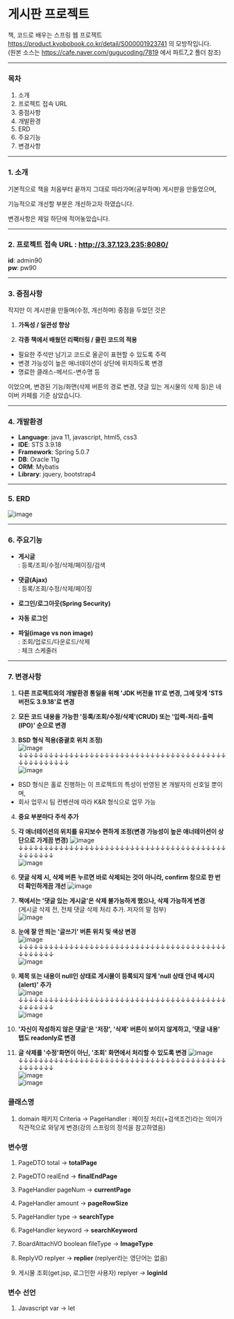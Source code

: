 

# 게시판 프로젝트



책, 코드로 배우는 스프링 웹 프로젝트 https://product.kyobobook.co.kr/detail/S000001923741 의 모방작입니다.     
(원본 소스는 https://cafe.naver.com/gugucoding/7819 에서 파트7_2 폴더 참조)


***
### 목차     
1. 소개   
2. 프로젝트 접속 URL   
3. 중점사항   
4. 개발환경   
5. ERD
6. 주요기능   
7. 변경사항   
***
### 1. 소개   
기본적으로 책을 처음부터 끝까지 그대로 따라가며(공부하며) 게시판을 만들었으며,


기능적으로 개선할 부분은 개선하고자 하였습니다.


변경사항은 제일 하단에 적어놓았습니다.

* * *

### 2. 프로젝트 접속 URL : http://3.37.123.235:8080/   
 **id**: admin90   
 **pw**: pw90   

* * *
### 3. 중점사항   
작지만 이 게시판을 만들며(수정, 개선하며) 중점을 두었던 것은


1. **가독성 / 일관성 향상** 

2. **각종 책에서 배웠던 리팩터링 / 클린 코드의 적용**   
 - 필요한 주석만 남기고 코드로 올곧이 표현할 수 있도록 주력
 - 변경 가능성이 높은 애너테이션이 상단에 위치하도록 변경
 - 명료한 클래스-메서드-변수명 등


이었으며, 변경된 기능/화면(삭제 버튼의 경로 변경, 댓글 있는 게시물의 삭제 등)은 네이버 카페를 기준 삼았습니다.




* * *
### 4. 개발환경
- **Language**: java 11, javascript, html5, css3
- **IDE**: STS 3.9.18
- **Framework**: Spring 5.0.7
- **DB**: Oracle 11g
- **ORM**: Mybatis
- **Library**: jquery, bootstrap4

***
### 5. ERD
![image](https://user-images.githubusercontent.com/83068670/236909173-1550c0de-2a9f-4b29-a97b-5ce8d87243d8.png)   

* * *
### 6. 주요기능   
 - **게시글**    
 : 등록/조회/수정/삭제/페이징/검색   
 
 - **댓글(Ajax)**   
 : 등록/조회/수정/삭제/페이징   
      
 - **로그인/로그아웃(Spring Security)**    
 
 - **자동 로그인**   
  
 - **파일(image vs non image)**   
 : 조회/업로드/다운로드/삭제   
 : 체크 스케줄러   




* * *
### 7. 변경사항   


1. **다른 프로젝트와의 개발환경 통일을 위해 'JDK 버전을 11'로 변경, 그에 맞게 'STS 버전도 3.9.18'로 변경**

2. **모든 코드 내용을 가능한 '등록/조회/수정/삭제'(CRUD) 또는 '입력-처리-출력(IPO)' 순으로 변경** 

3. **BSD 형식 적용(중괄호 위치 조정)**   
![image](https://user-images.githubusercontent.com/83068670/236761898-b187fff8-ea5b-42d0-a0a6-324198c4c532.png)    
↓↓↓↓↓↓↓↓↓↓↓↓↓↓↓↓↓↓↓↓↓↓↓↓↓↓↓↓↓↓↓↓↓↓↓↓↓↓↓↓↓↓↓↓↓↓↓↓↓↓↓   
![image](https://user-images.githubusercontent.com/83068670/236761960-d889b48c-54bf-43b1-8658-f7085be5342f.png)   

* BSD 형식은 홀로 진행하는 이 프로젝트의 특성이 반영된 본 개발자의 선호일 뿐이며,   
* 회사 업무시 팀 컨벤션에 따라 K&R 형식으로 업무 가능

   
      
         
         
4. **중요 부분마다 주석 추가**

5. **각 애너테이션의 위치를 유지보수 편하게 조정(변경 가능성이 높은 애너테이션이 상단으로 가게끔 변경)**
![image](https://user-images.githubusercontent.com/83068670/236707354-89f8fe0b-bb01-4299-9f9c-25cf6aff533c.png)   
↓↓↓↓↓↓↓↓↓↓↓↓↓↓↓↓↓↓↓↓↓↓↓↓↓↓↓↓↓↓↓↓↓↓↓↓↓↓↓↓↓↓↓↓↓↓↓↓   
![image](https://user-images.githubusercontent.com/83068670/236707392-89091589-7fab-4a79-9dd9-171d58bb0e0a.png)


6. **댓글 삭제 시, 삭제 버튼 누르면 바로 삭제되는 것이 아니라, confirm 창으로 한 번 더 확인하게끔 개선**
![image](https://user-images.githubusercontent.com/83068670/236759559-ce65f181-29d6-4032-a1dd-ec0f30de6f1d.png)   

   

7. **책에서는 '댓글 있는 게시글'은 삭제 불가능하게 했으나, 삭제 가능하게 변경**   
 (게시글 삭제 전, 전체 댓글 삭제 처리 추가. 저자의 말 첨부)   
![image](https://user-images.githubusercontent.com/83068670/236708570-6bd878d8-191b-4e94-ab87-be3afc049acf.png)


8. **눈에 잘 안 띄는 '글쓰기' 버튼 위치 및 색상 변경**   
![image](https://user-images.githubusercontent.com/83068670/236767904-aa504c4f-1cb5-4cac-86ac-3c19b39bd974.png)   
↓↓↓↓↓↓↓↓↓↓↓↓↓↓↓↓↓↓↓↓↓↓↓↓↓↓↓↓↓↓↓↓↓↓↓↓↓↓↓↓↓↓↓↓↓↓↓↓   
![image](https://user-images.githubusercontent.com/83068670/236768309-a0187a06-3039-409d-bfc9-21898fb6fd9f.png)   

9. **제목 또는 내용이 null인 상태로 게시물이 등록되지 않게 'null 상태 안내 메시지(alert)' 추가**   
![image](https://user-images.githubusercontent.com/83068670/236879546-993d59d6-692e-41bf-afea-2ab10894c4af.png)   
↓↓↓↓↓↓↓↓↓↓↓↓↓↓↓↓↓↓↓↓↓↓↓↓↓↓↓↓↓↓↓↓↓↓↓↓↓↓↓↓↓↓↓↓↓↓↓↓   
![image](https://user-images.githubusercontent.com/83068670/236879686-f1eb84f2-5466-4260-ad15-8ed8ba2a81c1.png)   


10. **'자신이 작성하지 않은 댓글'은 '저장', '삭제' 버튼이 보이지 않게하고, '댓글 내용' 탭도 readonly로 변경**


11. **글 삭제를 '수정'화면이 아닌, '조회' 화면에서 처리할 수 있도록 변경**
 ![image](https://user-images.githubusercontent.com/83068670/236880336-30bf9043-7379-470f-9a6a-9a6537d8890c.png)   
↓↓↓↓↓↓↓↓↓↓↓↓↓↓↓↓↓↓↓↓↓↓↓↓↓↓↓↓↓↓↓↓↓↓↓↓↓↓↓↓↓↓↓↓↓↓↓↓   
![image](https://user-images.githubusercontent.com/83068670/236880415-361b8c7d-2d5c-4d7d-9b20-fa6bdc51acb4.png)   
![image](https://user-images.githubusercontent.com/83068670/236880462-c4a16525-afc1-4eb1-b736-ececb49a2527.png)   



      
### 클래스명
1. domain 패키지 Criteria -> PageHandler : 페이징 처리(+검색조건)라는 의미가 직관적으로 와닿게 변경(강의 스프링의 정석을 참고하였음)
 
      
         
            
### 변수명
1. PageDTO total -> **totalPage**   
2. PageDTO realEnd -> **finalEndPage**   

   
      
3. PageHandler pageNum -> **currentPage**   
4. PageHandler amount -> **pageRowSize**   
5. PageHandler type -> **searchType**   
6. PageHandler keyword -> **searchKeyword**   

   
      
7. BoardAttachVO boolean fileType -> **ImageType**   

   
8. ReplyVO replyer -> **replier** (replyer라는 영단어는 없음)   

   
9. 게시물 조회(get.jsp, 로그인한 사용자) replyer -> **loginId**      


   
      
         
### 변수 선언
1. Javascript var -> let 
